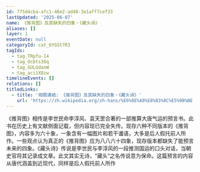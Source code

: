 ```yaml
---
id: 775d4cba-afc1-46e2-ad40-3e1aff7cef33
lastUpdated: '2025-06-07'
name: 《推背图》及其缺失的四象・《藏头诗》
aliases: []
layer: 1
eventDate: null
categoryId: cat_6YGSt7R3
tagIds:
  - tag_TRpfu-I4
  - tag_Ocbts3Oq
  - tag_GULGdanW
  - tag_aci1X8zw
timelineEvents: []
relations: []
titledLinks:
  - title: '相關連結: 《推背图》及其缺失的四象・《藏头诗》'
    url: 'https://zh.wikipedia.org/zh-hans/%E6%8E%A8%E8%83%8C%E5%9B%BE'
---
```

《推背图》相传是李世民命李淳风、袁天罡合著的一部推算大唐气运的预言书。此书在历史上有文献侧面记载，但内容现已完全失传。现存六种不同版本的《推背图》，内容多为六十象，一象含有一幅图片和若干谶语，大多是后人假托前人所作。一些观点认为真正的《推背图》应为八八六十四象，现存版本都缺失了能预言未来的四象。《藏头诗》传说是李世民与李淳风的一段推测国运的口头对话，当朝史官将其记录成文章。此文其实无诗，“藏头”之名传说意为保命。这篇预言的内容从唐代涵盖到近现代，同样是后人假托前人所作
